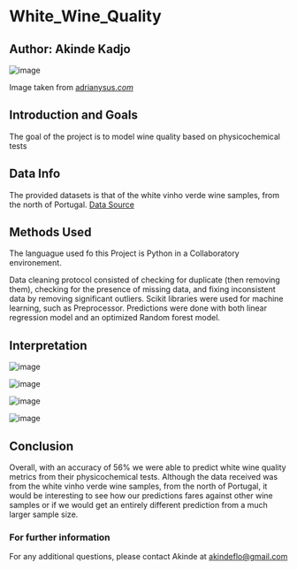 # White_Wine_Quality


## Author: Akinde Kadjo

![image](https://user-images.githubusercontent.com/111167621/196629836-5b830b2b-4f4c-4cbe-8618-3f957fc4d9e0.png)


Image taken from [adrianysus.*com*](https://adrianysus.com/en/what-is-the-difference-between-chardonnay-pinot-grigio-and-sauvignon-blanc/)

## Introduction and Goals

The goal of the project is to model wine quality based on physicochemical tests

## Data Info
The provided datasets is that of the white vinho verde wine samples, from the north of Portugal. [Data Source](https://archive.ics.uci.edu/ml/datasets/wine+quality)


## Methods Used
The languague used fo this Project is Python in a Collaboratory environement.

Data cleaning protocol consisted of checking for duplicate (then removing them), checking for the presence of missing data, and fixing inconsistent data by removing significant outliers.
Scikit libraries were used for machine learning, such as Preprocessor. Predictions were done with both linear regression model and an optimized Random forest model.

## Interpretation

![image](https://user-images.githubusercontent.com/111167621/196871444-d4d6cc63-61e3-4e07-9dfb-cb67f111372a.png)

![image](https://user-images.githubusercontent.com/111167621/196871614-4c9250a5-51a6-474d-84b9-17e84c53b238.png)


![image](https://user-images.githubusercontent.com/111167621/196875690-edf9dff6-cc32-4c50-aa34-97aafcdb283d.png)


![image](https://user-images.githubusercontent.com/111167621/196878808-f1bd84db-5bad-40cd-9bf5-7daa21a8a82f.png)


## Conclusion
Overall, with an accuracy of 56% we were able to predict white wine quality metrics from their physicochemical tests. Although the data received was from the white vinho verde wine samples, from the north of Portugal, it would be interesting to see how our predictions fares against other wine samples or if we would get an entirely different prediction from a much larger sample size.

### For further information
For any additional questions, please contact Akinde at akindeflo@gmail.com
